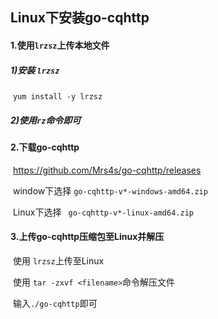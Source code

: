 ## Linux下安装go-cqhttp

#### 1.使用`lrzsz`上传本地文件

##### 	1)安装 `lrzsz`

​	`yum install -y lrzsz`

##### 	2)使用`rz`命令即可

#### 2.下载go-cqhttp

​	https://github.com/Mrs4s/go-cqhttp/releases

​	window下选择 `go-cqhttp-v*-windows-amd64.zip`

​	Linux下选择	` go-cqhttp-v*-linux-amd64.zip`

#### 3.上传go-cqhttp压缩包至Linux并解压

​	使用 `lrzsz`上传至Linux

​	使用 `tar -zxvf <filename>`命令解压文件

​	输入`./go-cqhttp`即可
